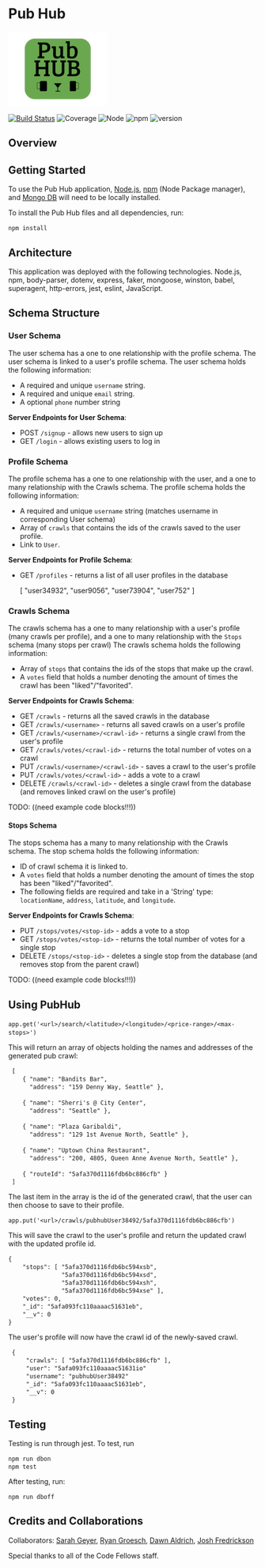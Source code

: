 # Pub Hub

![pubhub image](src/data/pubhub-small.png) 

[![Build Status](https://travis-ci.org/Pub-Hub/401-Project.svg?branch=master)](https://travis-ci.org/Pub-Hub/401-Project)
![Coverage](https://img.shields.io/badge/coverage-93.17%25-brightgreen.svg)
![Node](https://img.shields.io/badge/node-v9.11.1-blue.svg)
![npm](https://img.shields.io/badge/npm-v6.0.0-blue.svg)
![version](https://img.shields.io/badge/version-1.0.0-orange.svg)

## Overview

## Getting Started
To use the Pub Hub application, [Node.js](https://nodejs.org/en/), [npm](https://www.npmjs.com/) 
(Node Package manager), and [Mongo DB](https://docs.mongodb.com/manual/installation/)  will need
 to be locally installed.
 
To install the Pub Hub files and all dependencies, run: 

    npm install

## Architecture
This application was deployed with the following technologies.
Node.js, npm, body-parser, dotenv, express, faker, mongoose, winston, babel, superagent, http-errors, jest, eslint, JavaScript.

## Schema Structure

### User Schema
The user schema has a one to one relationship with the profile schema.  The user schema is linked to a user's profile schema. The user schema holds the following information: 
- A required and unique `username` string.
- A required and unique `email` string.
- A optional `phone` number string

**Server Endpoints for User Schema**:
- POST `/signup` - allows new users to sign up
- GET `/login` - allows existing users to log in

### Profile Schema
The profile schema has a one to one relationship with the user, and a one to many relationship with the Crawls schema. The profile schema holds the following information: 
- A required and unique `username` string (matches username in corresponding User schema)
- Array of `crawls` that contains the ids of the crawls saved to the user profile.
- Link to `User`.

**Server Endpoints for Profile Schema**:
- GET `/profiles` - returns a list of all user profiles in the database


     [ "user34932", "user9056", "user73904", "user752" ]
     
### Crawls Schema
The crawls schema has a one to many relationship with a user's profile (many crawls per profile), and a one to many relationship with the `Stops` schema (many stops per crawl) The crawls schema holds the following information: 
- Array of `stops` that contains the ids of the stops that make up the crawl.
- A `votes` field that holds a number denoting the amount of times the crawl has been "liked"/"favorited". 

**Server Endpoints for Crawls Schema**:
- GET `/crawls` - returns all the saved crawls in the database
- GET `/crawls/<username>` - returns all saved crawls on a user's profile
- GET `/crawls/<username>/<crawl-id>` - returns a single crawl from the user's profile
- GET `/crawls/votes/<crawl-id>` - returns the total number of votes on a crawl
- PUT `/crawls/<username>/<crawl-id>` - saves a crawl to the user's profile
- PUT `/crawls/votes/<crawl-id>` - adds a vote to a crawl
- DELETE `/crawls/<crawl-id>` - deletes a single crawl from the database (and removes linked crawl on the user's profile)

TODO: ((need example code blocks!!!))

#### Stops Schema
The stops schema has a many to many relationship with the Crawls schema. The stop schema holds the following information: 
- ID of crawl schema it is linked to.
- A `votes` field that holds a number denoting the amount of times the stop has been "liked"/"favorited". 
- The following fields are required and take in a 'String' type: `locationName`, `address`, `latitude`, and `longitude`.

**Server Endpoints for Crawls Schema**:
- PUT `/stops/votes/<stop-id>` - adds a vote to a stop
- GET `/stops/votes/<stop-id>` - returns the total number of votes for a single stop
- DELETE `/stops/<stop-id>` - deletes a single stop from the database (and removes stop from the parent crawl)

TODO: ((need example code blocks!!!))

## Using PubHub
`app.get('<url>/search/<latitude>/<longitude>/<price-range>/<max-stops>')`

This will return an array of objects holding the names and addresses of the generated pub crawl:
 
     [
        { "name": "Bandits Bar",
          "address": "159 Denny Way, Seattle" },
          
        { "name": "Sherri's @ City Center",
          "address": "Seattle" },
          
        { "name": "Plaza Garibaldi",
          "address": "129 1st Avenue North, Seattle" },
          
        { "name": "Uptown China Restaurant",
          "address": "200, 4805, Queen Anne Avenue North, Seattle" },
          
        { "routeId": "5afa370d1116fdb6bc886cfb" }
     ]
 
 The last item in the array is the id of the generated crawl, that the user can then choose to save to their profile.
 
    app.put('<url>/crawls/pubhubUser38492/5afa370d1116fdb6bc886cfb')
 
 This will save the crawl to the user's profile and return the updated crawl with the updated profile id.
 
    { 
        "stops": [ "5afa370d1116fdb6bc594xsb",
                   "5afa370d1116fdb6bc594xsd",
                   "5afa370d1116fdb6bc594xsh",
                   "5afa370d1116fdb6bc594xse" ], 
        "votes": 0,
        "_id": "5afa093fc110aaaac51631eb",
        "__v": 0 
    }
 
 The user's profile will now have the crawl id of the newly-saved crawl.
 
     { 
         "crawls": [ "5afa370d1116fdb6bc886cfb" ],
         "user": "5afa093fc110aaaac51631io"
         "username": "pubhubUser38492"
         "_id": "5afa093fc110aaaac51631eb",
         "__v": 0
     }

## Testing
Testing is run through jest. To test, run

    npm run dbon
    npm test

After testing, run:

    npm run dboff

## Credits and Collaborations

Collaborators: [Sarah Geyer](https://github.com/sjgeyer), [Ryan Groesch](https://github.com/ryan-g13), [Dawn Aldrich](https://github.com/dawnaldrich), [Josh Fredrickson](https://github.com/Joshua-Fredrickson)

Special thanks to all of the Code Fellows staff.
